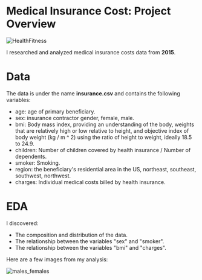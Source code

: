 # Medical Insurance Cost: Project Overview

![HealthFitness](https://user-images.githubusercontent.com/114705723/222254587-7520f2cc-8af7-43fc-84a3-5fb91b92a27e.png)

I researched and analyzed medical insurance costs data from **2015**.

# Data
The data is under the name **insurance.csv** and contains the following variables:
* age: age of primary beneficiary.
* sex: insurance contractor gender, female, male.
* bmi: Body mass index, providing an understanding of the body, weights that are relatively high or low relative to height, and objective index of body weight (kg / m ^ 2) using the ratio of height to weight, ideally 18.5 to 24.9.
* children: Number of children covered by health insurance / Number of dependents.
* smoker: Smoking.
* region: the beneficiary's residential area in the US, northeast, southeast, southwest, northwest.
* charges: Individual medical costs billed by health insurance.

# EDA
I discovered:
* The composition and distribution of the data.
* The relationship between the variables "sex" and "smoker".
* The relationship between the variables "bmi" and "charges".

Here are a few images from my analysis:


![males_females](https://user-images.githubusercontent.com/114705723/223508463-58f8eee5-1c07-4621-b7de-8ee599693a45.png)
